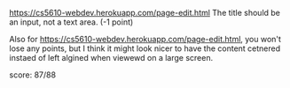 https://cs5610-webdev.herokuapp.com/page-edit.html
The title should be an input, not a text area. (-1 point)

Also for https://cs5610-webdev.herokuapp.com/page-edit.html, you won't lose any points, but I think it might look nicer to have the content cetnered instaed of left algined when viewewd on a large screen.

score: 87/88
